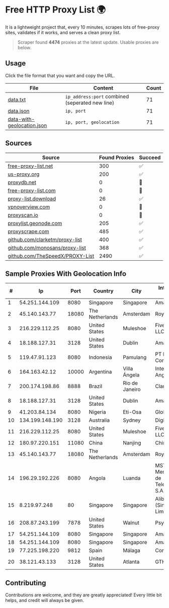 
# Free HTTP Proxy List 🌍

It is a lightweight project that, every 10 minutes, scrapes lots of free-proxy sites, validates if it works, and serves a clean proxy list.


> Scraper found **4474** proxies at the latest update. Usable proxies are below.

## Usage

Click the file format that you want and copy the URL.


|File|Content|Count|
|----|-------|-----|
|[data.txt](https://raw.githubusercontent.com/themiralay/Proxy-List-World/master/data.txt)|`ip_address:port` combined (seperated new line)|71|
|[data.json](https://raw.githubusercontent.com/themiralay/Proxy-List-World/master/data.json)|`ip, port`|71|
|[data-with-geolocation.json](https://raw.githubusercontent.com/themiralay/Proxy-List-World/master/data-with-geolocation.json)|`ip, port, geolocation`|71|

## Sources

|Source|Found Proxies|Succeed|
|------|-------------|-------|
|[free-proxy-list.net](https://free-proxy-list.net)|300|✅|
|[us-proxy.org](https://www.us-proxy.org)|200|✅|
|[proxydb.net](http://proxydb.net)|0|🚫|
|[free-proxy-list.com](https://free-proxy-list.com/?page=&port=&type%5B%5D=http&type%5B%5D=https&up_time=0&search=Search)|0|🚫|
|[proxy-list.download](https://www.proxy-list.download/HTTP)|26|✅|
|[vpnoverview.com](https://vpnoverview.com/privacy/anonymous-browsing/free-proxy-servers)|0|🚫|
|[proxyscan.io](https://www.proxyscan.io)|0|🚫|
|[proxylist.geonode.com](https://proxylist.geonode.com/api/proxy-list?limit=300&page=1&sort_by=lastChecked&sort_type=desc&protocols=http,https)|205|✅|
|[proxyscrape.com](https://api.proxyscrape.com/v2/?request=displayproxies&protocol=http&timeout=10000&country=all&ssl=all&anonymity=all)|485|✅|
|[github.com/clarketm/proxy-list](https://raw.githubusercontent.com/clarketm/proxy-list/master/proxy-list-raw.txt)|400|✅|
|[github.com/monosans/proxy-list](https://raw.githubusercontent.com/monosans/proxy-list/main/proxies/http.txt)|368|✅|
|[github.com/TheSpeedX/PROXY-List](https://raw.githubusercontent.com/TheSpeedX/PROXY-List/master/http.txt)|2490|✅|


## Sample Proxies With Geolocation Info

|#|Ip|Port|Country|City|Internet Service Provider|
|-|--|----|-------|----|-------------------------|
|1|54.251.144.109|8080|Singapore|Singapore|Amazon.com, Inc.|
|2|45.140.143.77|18080|The Netherlands|Amsterdam|RoyaleHosting BV|
|3|216.229.112.25|8080|United States|Muleshoe|Five Area Systems, LLC|
|4|18.188.127.31|3128|United States|Dublin|Amazon.com, Inc.|
|5|119.47.91.123|8080|Indonesia|Pamulang|PT Indonesia Comnets Plus|
|6|164.163.42.12|10000|Argentina|Villa Ángela|Interret Villa Angela SRL|
|7|200.174.198.86|8888|Brazil|Rio de Janeiro|Claro S.A|
|8|18.188.127.31|3128|United States|Dublin|Amazon.com, Inc.|
|9|41.203.84.134|8080|Nigeria|Eti-Osa|Globacom Limited|
|10|134.199.148.190|3128|Australia|Sydney|DigitalOcean, LLC|
|11|216.229.112.25|8080|United States|Muleshoe|Five Area Systems, LLC|
|12|180.97.220.151|11080|China|Nanjing|Chinanet|
|13|45.140.143.77|18080|The Netherlands|Amsterdam|RoyaleHosting BV|
|14|196.29.192.226|8080|Angola|Luanda|MSTelcom-Mercury Servicos de Telecomunicacoes, S.A.R.L|
|15|8.219.97.248|80|Singapore|Singapore|Alibaba Cloud (Singapore) Private Limited|
|16|208.87.243.199|7878|United States|Walnut|Psychz Networks|
|17|54.251.144.109|8080|Singapore|Singapore|Amazon.com, Inc.|
|18|54.251.144.109|8080|Singapore|Singapore|Amazon.com, Inc.|
|19|77.225.198.220|9812|Spain|Málaga|Comunitel Global|
|20|38.121.43.133|3128|United States|Atlanta|GTHost|



## Contributing

Contributions are welcome, and they are greatly appreciated! Every
little bit helps, and credit will always be given.

